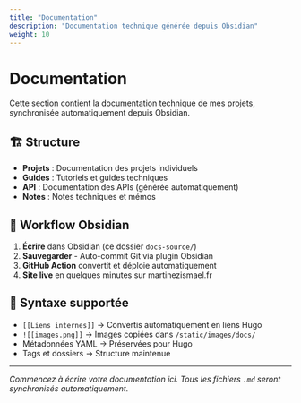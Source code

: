 ```yaml
---
title: "Documentation"
description: "Documentation technique générée depuis Obsidian"
weight: 10
---
```


# Documentation

Cette section contient la documentation technique de mes projets, synchronisée automatiquement depuis Obsidian.

## 🏗️ Structure

- **Projets** : Documentation des projets individuels
- **Guides** : Tutoriels et guides techniques  
- **API** : Documentation des APIs (générée automatiquement)
- **Notes** : Notes techniques et mémos

## 📝 Workflow Obsidian

1. **Écrire** dans Obsidian (ce dossier `docs-source/`)
2. **Sauvegarder** - Auto-commit Git via plugin Obsidian
3. **GitHub Action** convertit et déploie automatiquement
4. **Site live** en quelques minutes sur martinezismael.fr

## 🔗 Syntaxe supportée

- `[[Liens internes]]` → Convertis automatiquement en liens Hugo
- `![[images.png]]` → Images copiées dans `/static/images/docs/`
- Métadonnées YAML → Préservées pour Hugo
- Tags et dossiers → Structure maintenue

---

*Commencez à écrire votre documentation ici. Tous les fichiers `.md` seront synchronisés automatiquement.*